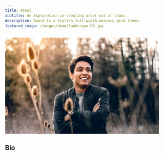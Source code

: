```yaml
---
title: About
subtitle: An Exploration in creating order out of chaos.
description: Board is a stylish full-width masonry grid theme.
featured_image: /images/demo/landscape-05.jpg
---
```


![](/images/demo/landscape-05.jpg)

## Bio

